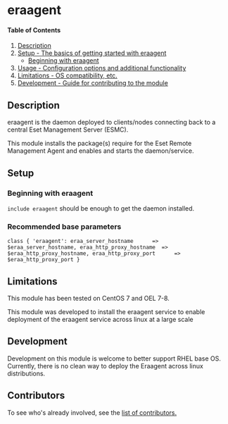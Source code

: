 # eraagent

#### Table of Contents

1. [Description](#description)
2. [Setup - The basics of getting started with eraagent](#setup)
    * [Beginning with eraagent](#beginning-with-eraagent)
3. [Usage - Configuration options and additional functionality](#usage)
4. [Limitations - OS compatibility, etc.](#limitations)
5. [Development - Guide for contributing to the module](#development)

## Description

eraagent is the daemon deployed to clients/nodes connecting back to a central Eset Management Server (ESMC).

This module installs the package(s) require for the Eset Remote Management Agent and enables and starts the daemon/service.

## Setup

### Beginning with eraagent

`include eraagent` should be enough to get the daemon installed.

### Recommended base parameters

`
class { 'eraagent':
      eraa_server_hostname      => $eraa_server_hostname,
      eraa_http_proxy_hostname  => $eraa_http_proxy_hostname,
      eraa_http_proxy_port      => $eraa_http_proxy_port
}
`

## Limitations

This module has been tested on CentOS 7 and OEL 7-8.

This module was developed to install the eraagent service to enable deployment of the eraagent service across linux at a large scale

## Development

Development on this module is welcome to better support RHEL base OS. Currently, there is no clean way to deploy the Eraagent across linux distributions.

## Contributors

To see who's already involved, see the [list of contributors.](https://github.com/ctilley1407/puppet-eraagent/graphs/contributors)
